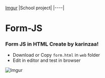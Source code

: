 [Imgur](http://i.imgur.com/aOVwhuF.jpg)
|School project|
|----|

# Form-JS

### Form JS in HTML Create by karinzaa! </n>

* Download or Copy `form.html` in `web` folder</n>
* Edit in editor and test in browser</n> 

![Imgur](http://i.imgur.com/z9yRvX2.png?1)
